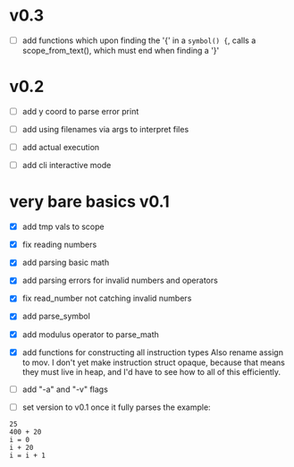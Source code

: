 # v0.3

- [ ] add functions
which upon finding the '{' in a `symbol() {`,
calls a scope_from_text(), which must end when finding a '}'

# v0.2

- [ ] add y coord to parse error print

- [ ] add using filenames via args to interpret files

- [ ] add actual execution

- [ ] add cli interactive mode

# very bare basics v0.1

- [x] add tmp vals to scope

- [x] fix reading numbers

- [x] add parsing basic math

- [x] add parsing errors for invalid numbers and operators

- [x] fix read_number not catching invalid numbers

- [x] add parse_symbol

- [x] add modulus operator to parse_math

- [x] add functions for constructing all instruction types
Also rename assign to mov.
I don't yet make instruction struct opaque,
because that means they must live in heap,
and I'd have to see how to all of this efficiently.

- [ ] add "-a" and "-v" flags

- [ ] set version to v0.1
once it fully parses the example:
```
25
400 + 20
i = 0
i + 20
i = i + 1
```
